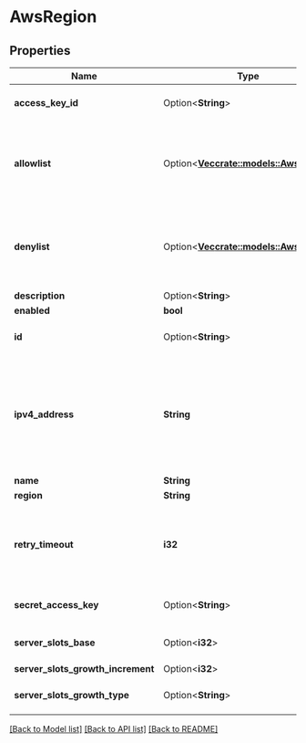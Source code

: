 # AwsRegion

## Properties

Name | Type | Description | Notes
------------ | ------------- | ------------- | -------------
**access_key_id** | Option<**String**> | AWS Access Key ID. | [optional]
**allowlist** | Option<[**Vec<crate::models::AwsFilters>**](awsFilters.md)> | Specify the AWS filters used to filter the EC2 instances to add | [optional]
**denylist** | Option<[**Vec<crate::models::AwsFilters>**](awsFilters.md)> | Specify the AWS filters used to filter the EC2 instances to ignore | [optional]
**description** | Option<**String**> |  | [optional]
**enabled** | **bool** |  | 
**id** | Option<**String**> | Auto generated ID. | [optional][readonly]
**ipv4_address** | **String** | Select which IPv4 address the Service Discovery has to use for the backend server entry | 
**name** | **String** |  | 
**region** | **String** |  | 
**retry_timeout** | **i32** | Duration in seconds in-between data pulling requests to the AWS region | 
**secret_access_key** | Option<**String**> | AWS Secret Access Key. | [optional]
**server_slots_base** | Option<**i32**> |  | [optional][default to 10]
**server_slots_growth_increment** | Option<**i32**> |  | [optional]
**server_slots_growth_type** | Option<**String**> |  | [optional][default to Exponential]

[[Back to Model list]](../README.md#documentation-for-models) [[Back to API list]](../README.md#documentation-for-api-endpoints) [[Back to README]](../README.md)


